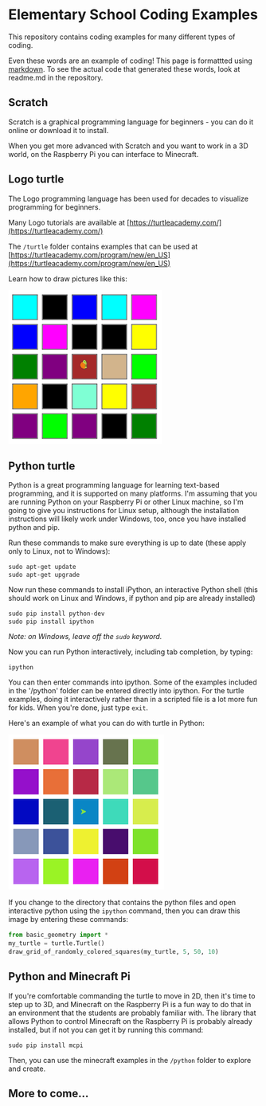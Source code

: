 # Elementary School Coding Examples
This repository contains coding examples for many different types of coding.

Even these words are an example of coding! This page is formattted using [markdown](https://guides.github.com/features/mastering-markdown/). To see the actual code that generated these words, look at readme.md in the repository.

## Scratch

Scratch is a graphical programming language for beginners - you can do it online or download it to install.

When you get more advanced with Scratch and you want to work in a 3D world, on the Raspberry Pi you can interface to Minecraft.

## Logo turtle
The Logo programming language has been used for decades to visualize programming for beginners.
 
Many Logo tutorials are available at [https://turtleacademy.com/](https://turtleacademy.com/)

The `/turtle` folder contains examples that can be used at [https://turtleacademy.com/program/new/en_US](https://turtleacademy.com/program/new/en_US)

Learn how to draw pictures like this:

![alt text](https://github.com/JayAllison/elementary-examples/raw/master/turtle/squares.png "Logo Turtle Squares" )

## Python turtle
Python is a great programming language for learning text-based programming, and it is supported on many platforms. I'm assuming that you are running Python on your Raspberry Pi or other Linux machine, so I'm going to give you instructions for Linux setup, although the installation instructions will likely work under Windows, too, once you have installed python and pip.

Run these commands to make sure everything is up to date (these apply only to Linux, not to Windows):
```commandline
sudo apt-get update
sudo apt-get upgrade
```

Now run these commands to install iPython, an interactive Python shell (this should work on Linux and Windows, if python and pip are already installed)
```commandline
sudo pip install python-dev
sudo pip install ipython
```
_Note: on Windows, leave off the ``sudo`` keyword._

Now you can run Python interactively, including tab completion, by typing:

```commandline
ipython
```

You can then enter commands into ipython. Some of the examples included in the '/python' folder can be entered directly into ipython. For the turtle examples, doing it interactively rather than in a scripted file is a lot more fun for kids. When you're done, just type `exit`.

Here's an example of what you can do with turtle in Python:

![alt text](https://github.com/JayAllison/elementary-examples/raw/master/python/squares.png "Python Turtle Squares" )

If you change to the directory that contains the python files and open interactive python using the ``ipython`` command, then you can draw this image by entering these commands:

```python
from basic_geometry import *
my_turtle = turtle.Turtle()
draw_grid_of_randomly_colored_squares(my_turtle, 5, 50, 10)
```

## Python and Minecraft Pi

If you're comfortable commanding the turtle to move in 2D, then it's time to step up to 3D, and Minecraft on the Raspberry Pi is a fun way to do that in an environment that the students are probably familiar with. The library that allows Python to control Minecraft on the Raspberry Pi is probably already installed, but if not you can get it by running this command:

```commandline
sudo pip install mcpi
```

Then, you can use the minecraft examples in the `/python` folder to explore and create.

## More to come...